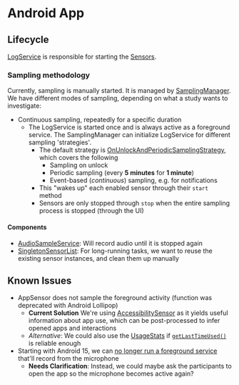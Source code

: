 # Android App

## Lifecycle
[LogService](/app/src/main/java/de/mimuc/senseeverything/service/LogService.java) is responsible for starting the [Sensors](app/src/main/java/de/mimuc/senseeverything/sensor).

### Sampling methodology
Currently, sampling is manually started. It is managed by [SamplingManager](app/src/main/java/de/mimuc/senseeverything/service/SamplingManager.java). We have different modes of sampling, depending on what a study wants to investigate:
* Continuous sampling, repeatedly for a specific duration
  * The LogService is started once and is always active as a foreground service. The SamplingManager can initialize LogService for different sampling 'strategies'.
    * The default strategy is [OnUnlockAndPeriodicSamplingStrategy](app/src/main/java/de/mimuc/senseeverything/service/sampling/OnUnlockAndPeriodicSamplingStrategy.java), which covers the following
      * Sampling on unlock
      * Periodic sampling (every **5 minutes** for **1 minute**)
      * Event-based (*continuous*) sampling, e.g. for notifications
    * This "wakes up" each enabled sensor through their `start` method
    * Sensors are only stopped through `stop` when the entire sampling process is stopped (through the UI)

#### Components
* [AudioSampleService](app/src/main/java/de/mimuc/senseeverything/sensor/implementation/AudioSampleSensor.java): Will record audio until it is stopped again
* [SingletonSensorList](app/src/main/java/de/mimuc/senseeverything/sensor/SingletonSensorList.java): For long-running tasks, we want to reuse the existing sensor instances, and clean them up manually

## Known Issues
* AppSensor does not sample the foreground activity (function was deprecated with Android Lollipop)
  * **Current Solution** We're using [AccessibilitySensor](app/src/main/java/de/mimuc/senseeverything/sensor/implementation/AccessibilitySensor.java) as it yields useful information about app use, which can be post-processed to infer opened apps and interactions
  * *Alternative*: We could also use the [UsageStats](https://developer.android.com/reference/android/app/usage/UsageStats) if [`getLastTimeUsed()`](https://developer.android.com/reference/android/app/usage/UsageStats#getLastTimeUsed()) is reliable enough
* Starting with Android 15, we can [no longer run a foreground service](https://developer.android.com/about/versions/15/changes/foreground-service-types#microphone) that'll record from the microphone
  * **Needs Clarification**: Instead, we could maybe ask the participants to open the app so the microphone becomes active again? 